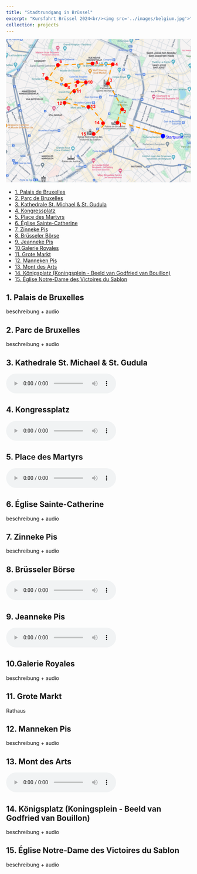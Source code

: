 ```yaml
---
title: "Stadtrundgang in Brüssel"
excerpt: "Kursfahrt Brüssel 2024<br/><img src='../images/belgium.jpg'>"
collection: projects
---
```


![Karte](/images/karte-bruessel.png)

- [1. Palais de Bruxelles](#1-palais-de-bruxelles)
- [2. Parc de Bruxelles](#2-parc-de-bruxelles)
- [3. Kathedrale St. Michael \& St. Gudula](#3-kathedrale-st-michael--st-gudula)
- [4. Kongressplatz](#4-kongressplatz)
- [5. Place des Martyrs](#5-place-des-martyrs)
- [6. Église Sainte-Catherine](#6-église-sainte-catherine)
- [7. Zinneke Pis](#7-zinneke-pis)
- [8. Brüsseler Börse](#8-brüsseler-börse)
- [9. Jeanneke Pis](#9-jeanneke-pis)
- [10.Galerie Royales](#10galerie-royales)
- [11. Grote Markt](#11-grote-markt)
- [12. Manneken Pis](#12-manneken-pis)
- [13. Mont des Arts](#13-mont-des-arts)
- [14. Königsplatz (Koningsplein - Beeld van Godfried van Bouillon)](#14-königsplatz-koningsplein---beeld-van-godfried-van-bouillon)
- [15. Église Notre-Dame des Victoires du Sablon](#15-église-notre-dame-des-victoires-du-sablon)


## 1. Palais de Bruxelles

beschreibung + audio

## 2. Parc de Bruxelles

beschreibung + audio

## 3. Kathedrale St. Michael & St. Gudula

<audio controls src="/assets/audio/kathedrale.mp4"></audio>

## 4. Kongressplatz

<audio controls src="/assets/audio/kongressplatz.m4a"></audio>

## 5. Place des Martyrs

<audio controls src="/assets/audio/placeMartyrs.m4a"></audio>

## 6. Église Sainte-Catherine

beschreibung + audio

## 7. Zinneke Pis

beschreibung + audio

## 8. Brüsseler Börse

<audio controls src="/assets/audio/boerse.mp4"></audio>

## 9. Jeanneke Pis

<audio controls src="/assets/audio/jannekepis.m4a"></audio>

## 10.Galerie Royales

beschreibung + audio

## 11. Grote Markt

Rathaus

## 12. Manneken Pis

beschreibung + audio

## 13. Mont des Arts

<audio controls src="/assets/audio/kunstberg.mp4"></audio>

## 14. Königsplatz (Koningsplein - Beeld van Godfried van Bouillon)

beschreibung + audio

## 15. Église Notre-Dame des Victoires du Sablon

beschreibung + audio